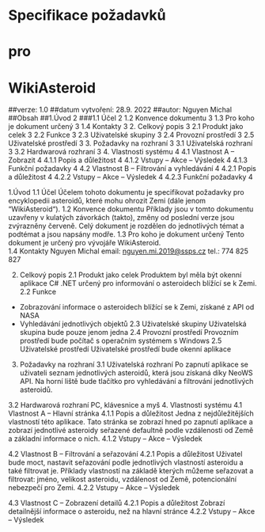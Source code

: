# Specifikace požadavků
# pro
# WikiAsteroid






##verze: 1.0
##datum vytvoření: 28.9. 2022
##autor: Nguyen Michal
##Obsah
##1.Úvod	2
###1.1 Účel	2
1.2 Konvence dokumentu	3
1.3 Pro koho je dokument určený	3
1.4 Kontakty	3
2. Celkový popis	3
2.1 Produkt jako celek	3
2.2 Funkce	3
2.3 Uživatelské skupiny	3
2.4 Provozní prostředí	3
2.5 Uživatelské prostředí	3
3. Požadavky na rozhraní	3
3.1 Uživatelská rozhraní	3
3.2 Hardwarová rozhraní	3
4. Vlastnosti systému	4
4.1 Vlastnost A – Zobrazit	4
4.1.1 Popis a důležitost	4
4.1.2 Vstupy – Akce – Výsledek	4
4.1.3 Funkční požadavky	4
4.2 Vlastnost B – Filtrování a vyhledávání	4
4.2.1 Popis a důležitost	4
4.2.2 Vstupy – Akce – Výsledek	4
4.2.3 Funkční požadavky	4




1.Úvod
1.1 Účel 
Účelem tohoto dokumentu je specifikovat požadavky pro encyklopedii asteroidů, které mohu ohrozit Zemi (dále jenom “WikiAsteroid“).
1.2 Konvence dokumentu 
Příklady jsou v tomto dokumentu uzavřeny v kulatých závorkách (takto), změny od poslední verze jsou zvýrazněny červeně. Celý dokument je rozdělen do jednotlivých témat a podtémat a jsou napsány modře.
1.3 Pro koho je dokument určený 
Tento dokument je určený pro vývojáře WikiAsteroid.  
1.4 Kontakty 
Nguyen Michal
email: nguyen.mi.2019@ssps.cz
tel.: 774 825 827

2. Celkový popis
2.1 Produkt jako celek
Produktem byl měla být okenní aplikace C# .NET určený pro informování o asteroidech blížící se k Zemi.
2.2 Funkce
- Zobrazování informace o asteroidech blížící se k Zemi, získané z API od NASA 
- Vyhledávání jednotlivých objektů
2.3 Uživatelské skupiny 
Uživatelská skupina bude pouze jenom jedna
2.4 Provozní prostředí 
Provozním prostředí bude počítač s operačním systémem s Windows 
2.5 Uživatelské prostředí
Uživatelské prostředí bude okenní aplikace
3. Požadavky na rozhraní
3.1 Uživatelská rozhraní 
Po zapnutí aplikace se uživateli seznam jednotlivých asteroidů, která jsou získaná díky NeoWS API. Na horní liště bude tlačítko pro vyhledávání a filtrování jednotlivých asteroidů.

3.2 Hardwarová rozhraní 
PC, klávesnice a myš
4. Vlastnosti systému
4.1 Vlastnost A – Hlavní stránka
4.1.1 Popis a důležitost 
Jedna z nejdůležitějších vlastností této aplikace. Tato stránka se zobrazí hned po zapnutí aplikace a zobrazí jednotlivé asteroidy seřazené defaultně podle vzdálenosti od Země a základní informace o nich.
4.1.2 Vstupy – Akce – Výsledek 

4.2 Vlastnost B – Filtrování a seřazování
4.2.1 Popis a důležitost 
Uživatel bude moct, nastavit seřazování podle jednotlivých vlastností asteroidu a také filtrovat je. Příklady vlastností na základě kterých můžeme seřazovat a filtrovat: jméno, velikost asteroidu, vzdálenost od Země, potencionální nebezpečí pro Zemi.
4.2.2 Vstupy – Akce – Výsledek 

4.3 Vlastnost C – Zobrazení detailů
4.2.1 Popis a důležitost 
Zobrazí detailnější informace o asteroidu, než na hlavní stránce
4.2.2 Vstupy – Akce – Výsledek 





